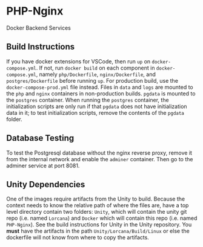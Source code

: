 # PHP-Nginx
 Docker Backend Services

## Build Instructions
If you have docker extensions for VSCode, then run `up` on `docker-compose.yml`. If not, run `docker build` on each component in `docker-compose.yml`, namely `php/Dockerfile`, `nginx/Dockerfile`, and `postgres/Dockerfile` before running `up`. For production build, use the `docker-compose-prod.yml` file instead. Files in `data` and `logs` are mounted to the `php` and `nginx` containers in non-production builds. `pgdata` is mounted to the `postgres` container. When running the `postgres` container, the initialization scripts are only run if that `pgdata` does not have initialization data in it; to test initialization scripts, remove the contents of the `pgdata` folder.

## Database Testing
To test the Postgresql database without the nginx reverse proxy, remove it from the internal network and enable the `adminer` container. Then go to the adminer service at port 8081.

## Unity Dependencies
One of the images require artifacts from the Unity to build. Because the context needs to know the relative path of where the files are, have a top level directory contain two folders: `Unity`, which will contain the unity git repo (i.e. named `Lorcana`) and `Docker` which will contain this repo (i.e. named `PHP-Nginx`). See the build instructions for Unity in the Unity repository. You **must** have the artifacts in the path `Unity/Lorcana/Build/Linux` or else the dockerfile will not know from where to copy the artifacts.
